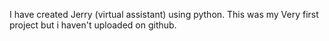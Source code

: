 I have created Jerry (virtual assistant) using python. This was my Very first project but i haven't uploaded on github.
